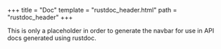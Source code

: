 +++
title = "Doc"
template = "rustdoc_header.html"
path = "rustdoc_header"
+++

This is only a placeholder in order to generate the navbar for use in API docs generated using rustdoc.
